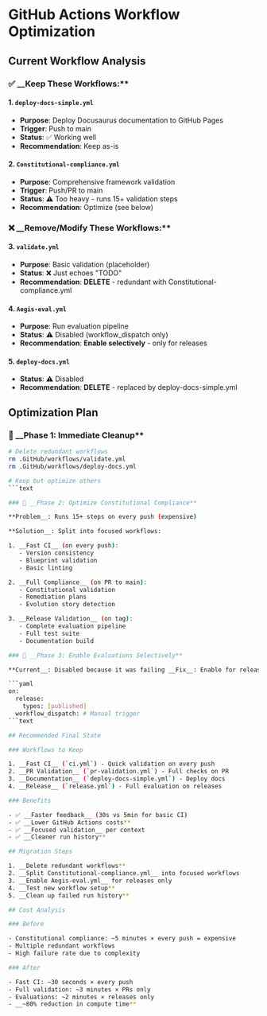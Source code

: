 # GitHub Actions Workflow Optimization

## Current Workflow Analysis

### ✅ __Keep These Workflows:**

#### 1. `deploy-docs-simple.yml`

- __Purpose__: Deploy Docusaurus documentation to GitHub Pages
- __Trigger__: Push to main
- __Status__: ✅ Working well
- __Recommendation__: Keep as-is

#### 2. `Constitutional-compliance.yml`

- __Purpose__: Comprehensive framework validation
- __Trigger__: Push/PR to main
- __Status__: ⚠️ Too heavy - runs 15+ validation steps
- __Recommendation__: Optimize (see below)

### ❌ __Remove/Modify These Workflows:**

#### 3. `validate.yml`

- __Purpose__: Basic validation (placeholder)
- __Status__: ❌ Just echoes "TODO"
- __Recommendation__: __DELETE__ - redundant with Constitutional-compliance.yml

#### 4. `Aegis-eval.yml`

- __Purpose__: Run evaluation pipeline
- __Status__: ⚠️ Disabled (workflow_dispatch only)
- __Recommendation__: __Enable selectively__ - only for releases

#### 5. `deploy-docs.yml`

- __Status__: ⚠️ Disabled
- __Recommendation__: __DELETE__ - replaced by deploy-docs-simple.yml

## Optimization Plan

### 🚀 __Phase 1: Immediate Cleanup**

```bash
# Delete redundant workflows
rm .GitHub/workflows/validate.yml
rm .GitHub/workflows/deploy-docs.yml

# Keep but optimize others
```text

### 🎯 __Phase 2: Optimize Constitutional Compliance**

**Problem__: Runs 15+ steps on every push (expensive)

**Solution__: Split into focused workflows:

1. __Fast CI__ (on every push):
   - Version consistency
   - Blueprint validation
   - Basic linting

2. __Full Compliance__ (on PR to main):
   - Constitutional validation
   - Remediation plans
   - Evolution story detection

3. __Release Validation__ (on tag):
   - Complete evaluation pipeline
   - Full test suite
   - Documentation build

### 🔧 __Phase 3: Enable Evaluations Selectively**

**Current__: Disabled because it was failing __Fix__: Enable for releases only

```yaml
on:
  release:
    types: [published]
  workflow_dispatch: # Manual trigger
```text

## Recommended Final State

### Workflows to Keep

1. __Fast CI__ (`ci.yml`) - Quick validation on every push
2. __PR Validation__ (`pr-validation.yml`) - Full checks on PR
3. __Documentation__ (`deploy-docs-simple.yml`) - Deploy docs
4. __Release__ (`release.yml`) - Full evaluation on releases

### Benefits

- ✅ __Faster feedback__ (30s vs 5min for basic CI)
- ✅ __Lower GitHub Actions costs**
- ✅ __Focused validation__ per context
- ✅ __Cleaner run history**

## Migration Steps

1. __Delete redundant workflows**
2. __Split Constitutional-compliance.yml__ into focused workflows
3. __Enable Aegis-eval.yml__ for releases only
4. __Test new workflow setup**
5. __Clean up failed run history**

## Cost Analysis

### Before

- Constitutional compliance: ~5 minutes × every push = expensive
- Multiple redundant workflows
- High failure rate due to complexity

### After

- Fast CI: ~30 seconds × every push
- Full validation: ~3 minutes × PRs only
- Evaluations: ~2 minutes × releases only
- __~80% reduction in compute time**
